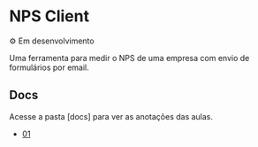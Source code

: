 # NPS Client

&#9881; Em desenvolvimento

Uma ferramenta para medir o NPS de uma empresa com envio de formulários por email.

## Docs

Acesse a pasta [docs] para ver as anotações das aulas.

- [01](docs/01.md)